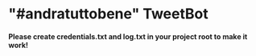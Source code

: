 # "#andratuttobene" TweetBot

#### Please create credentials.txt and log.txt in your project root to make it work!
